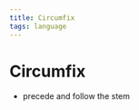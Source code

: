```yaml
---
title: Circumfix
tags: language
---
```


# Circumfix
- precede and follow the stem






















